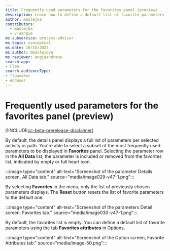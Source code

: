```yaml
---
title: Frequently used parameters for the favorites panel (preview)
description: Learn how to define a default list of favorite parameters in the Minit desktop application in process advisor.
author: maslejka
contributors:
  - maslejka
  - v-aangie
ms.subservice: process-advisor
ms.topic: conceptual
ms.date: 10/15/2022
ms.author: mmaslejova
ms.reviewer: angieandrews
search.app:
- Flow
search.audienceType:
- flowmaker
- enduser
---
```


# Frequently used parameters for the favorites panel (preview)

[!INCLUDE[cc-beta-prerelease-disclaimer](../includes/cc-beta-prerelease-disclaimer.md)]

By default, the details panel displays a full list of parameters per selected activity or path. You're able to select a subset of the most frequently used parameters to be displayed in **Favorites** panel. Selecting the parameter row in the **All Data** list, the parameter is included or removed from the favorites list, indicated by empty or full heart icon.

:::image type="content" alt-text="Screenshot of the parameter Details screen, All Data tab." source="media/image029-v47-1.png":::

By selecting **Favorites** in the menu, only the list of previously chosen parameters displays. The **Reset** button resets the list of favorite parameters to the default one.

:::image type="content" alt-text="Screenshot of the parameters Detail screen, Favorites tab." source="media/image030-v47-1.png":::

By default, the favorites list is empty. You can define a default list of favorite parameters using the tab **Favorites attributes** in Options.

:::image type="content" alt-text="Screenshot of the Option screen, Favorite Attributes tab." source="media/image-50.png":::
